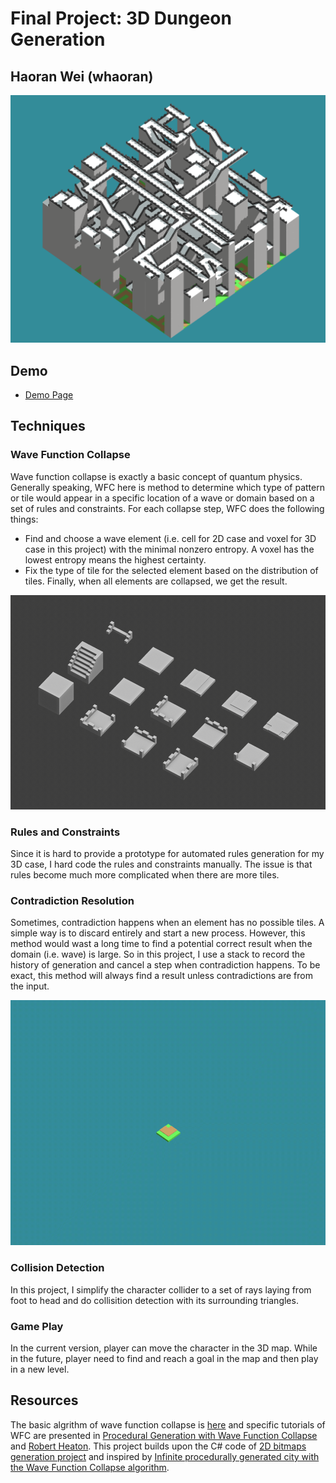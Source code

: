 # Final Project: 3D Dungeon Generation
## Haoran Wei (whaoran)

![](display.png)

## Demo
 - [Demo Page](https://whaoran0718.github.io/3dDungeonGeneration/)

## Techniques
### Wave Function Collapse
Wave function collapse is exactly a basic concept of quantum physics. Generally speaking, WFC here is method to determine which type of pattern or tile would appear in a specific location of a wave or domain based on a set of rules and constraints. For each collapse step, WFC does the following things:
 - Find and choose a wave element (i.e. cell for 2D case and voxel for 3D case in this project) with the minimal nonzero entropy. A voxel has the lowest entropy means the highest certainty.
 - Fix the type of tile for the selected element based on the distribution of tiles.
Finally, when all elements are collapsed, we get the result.

![](tiles.png)

### Rules and Constraints
Since it is hard to provide a prototype for automated rules generation for my 3D case, I hard code the rules and constraints manually. The issue is that rules become much more complicated when there are more tiles.

### Contradiction Resolution
Sometimes, contradiction happens when an element has no possible tiles. A simple way is to discard entirely and start a new process. However, this method would wast a long time to find a potential correct result when the domain (i.e. wave) is large. So in this project, I use a stack to record the history of generation and cancel a step when contradiction happens. To be exact, this method will always find a result unless contradictions are from the input.

![](wfc.gif)

### Collision Detection
In this project, I simplify the character collider to a set of rays laying from foot to head and do collisition detection with its surrounding triangles.

### Game Play
In the current version, player can move the character in the 3D map. While in the future, player need to find and reach a goal in the map and then play in a new level.

## Resources
The basic algrithm of wave function collapse is [here](https://github.com/mxgmn/WaveFunctionCollapse) and specific tutorials of WFC are presented in [Procedural Generation with Wave Function Collapse](https://gridbugs.org/wave-function-collapse/) and [Robert Heaton](https://robertheaton.com/2018/12/17/wavefunction-collapse-algorithm/). This project builds upon the C# code of [2D bitmaps generation project](https://github.com/mxgmn/WaveFunctionCollapse) and inspired by [Infinite procedurally generated city with the Wave Function Collapse algorithm](https://marian42.de/article/wfc/).